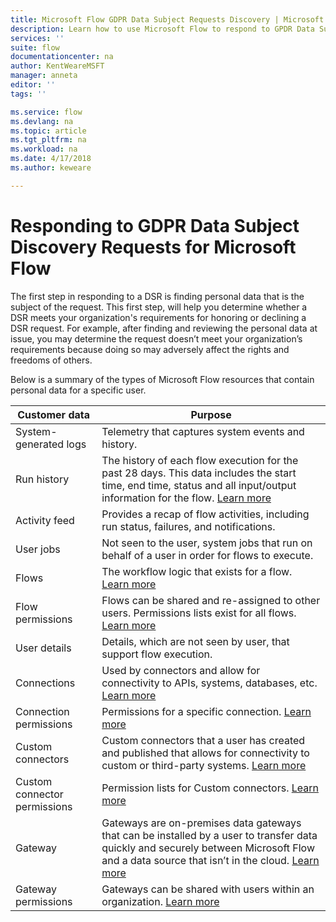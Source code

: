 ```yaml
---
title: Microsoft Flow GDPR Data Subject Requests Discovery | Microsoft Docs
description: Learn how to use Microsoft Flow to respond to GPDR Data Subject Discovery Requests.  
services: ''
suite: flow
documentationcenter: na
author: KentWeareMSFT
manager: anneta
editor: ''
tags: ''

ms.service: flow
ms.devlang: na
ms.topic: article
ms.tgt_pltfrm: na
ms.workload: na
ms.date: 4/17/2018
ms.author: keweare

---
```

# Responding to GDPR Data Subject Discovery Requests for Microsoft Flow

The first step in responding to a DSR is finding personal data that is the subject of the request. This first step, will help you determine whether a DSR meets your organization's requirements for honoring or declining a DSR request. For example, after finding and reviewing the personal data at issue, you may determine the request doesn’t meet your organization’s requirements because doing so may adversely affect the rights and freedoms of others. 

Below is a summary of the types of Microsoft Flow resources that contain personal data for a specific user. 

|**Customer data**|**Purpose**|
|-----|-----|
|System-generated logs|Telemetry that captures system events and history.|
|Run history|The history of each flow execution for the past 28 days. This data includes the start time, end time, status and all input/output information for the flow. [Learn more](https://flow.microsoft.com/en-us/blog/download-history-recurrence/)|
|Activity feed| Provides a recap of flow activities, including run status, failures, and notifications.|
|User jobs|Not seen to the user, system jobs that run on behalf of a user in order for flows to execute.|
|Flows|The workflow logic that exists for a flow. [Learn more](https://docs.microsoft.com/en-us/flow/get-started-logic-flow)|
|Flow permissions|Flows can be shared and re-assigned to other users. Permissions lists exist for all flows. [Learn more](https://docs.microsoft.com/en-us/flow/frequently-asked-questions#can-i-share-the-flows-i-create)|
|User details|Details, which are not seen by user, that support flow execution.|
|Connections|Used by connectors and allow for connectivity to APIs, systems, databases, etc. [Learn more](https://docs.microsoft.com/en-us/flow/add-manage-connections)|
|Connection permissions|Permissions for a specific connection. [Learn more](https://docs.microsoft.com/en-us/flow/add-manage-connections)|
|Custom connectors|Custom connectors that a user has created and published that allows for connectivity to custom or third-party systems. [Learn more](https://docs.microsoft.com/en-us/connectors/custom-connectors/)|
|Custom connector permissions|Permission lists for Custom connectors. [Learn more](https://docs.microsoft.com/en-us/connectors/custom-connectors/share)|
|Gateway|Gateways are on-premises data gateways that can be installed by a user to transfer data quickly and securely between Microsoft Flow and a data source that isn’t in the cloud. [Learn more](https://docs.microsoft.com/en-us/flow/gateway-manage)|
|Gateway permissions|Gateways can be shared with users within an organization. [Learn more](https://go.microsoft.com/fwlink/?linkid=872249)|


